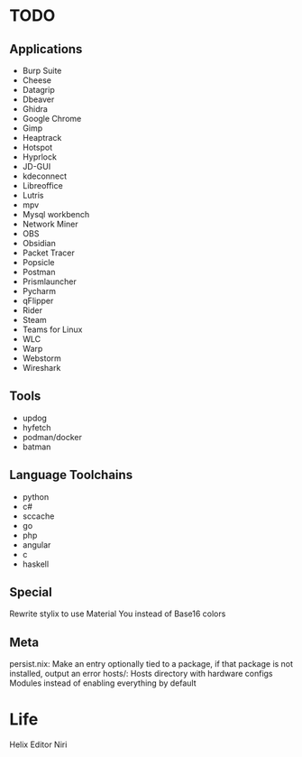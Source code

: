 # TODO
## Applications
- Burp Suite
- Cheese
- Datagrip
- Dbeaver
- Ghidra
- Google Chrome
- Gimp
- Heaptrack
- Hotspot
- Hyprlock
- JD-GUI
- kdeconnect
- Libreoffice
- Lutris
- mpv
- Mysql workbench
- Network Miner
- OBS
- Obsidian
- Packet Tracer
- Popsicle
- Postman
- Prismlauncher
- Pycharm
- qFlipper
- Rider
- Steam
- Teams for Linux
- WLC
- Warp
- Webstorm
- Wireshark

## Tools
- updog
- hyfetch
- podman/docker
- batman

## Language Toolchains
- python
- c#
- sccache
- go
- php
- angular
- c
- haskell

## Special
Rewrite stylix to use Material You instead of Base16 colors

## Meta
persist.nix: Make an entry optionally tied to a package, if that package is not installed, output an error
hosts/: Hosts directory with hardware configs
Modules instead of enabling everything by default

# Life
Helix Editor
Niri
